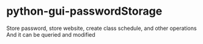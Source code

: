 # python-gui-passwordStorage
Store password, store website, create class schedule, and other operations And it can be queried and modified
